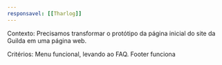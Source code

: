 ```yaml
---
responsavel: [[Tharlog]]
---
```


Contexto:
Precisamos transformar o protótipo da página inicial do site da Guilda em uma página web.

Critérios:
Menu funcional, levando ao FAQ.
Footer funciona